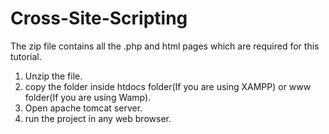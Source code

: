 # Cross-Site-Scripting

The zip file contains all the .php and html pages which are required for this tutorial.
1. Unzip the file.
2. copy the folder inside htdocs folder(If you are using XAMPP) or www folder(If you are using Wamp).
3. Open apache tomcat server.
4. run the project in any web browser. 
